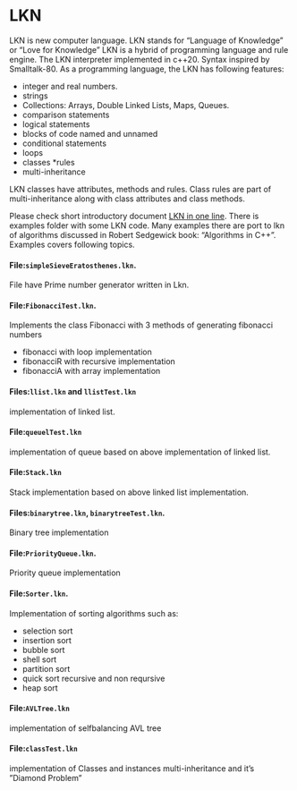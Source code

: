 # LKN
LKN is new computer language.
LKN stands for “Language of Knowledge” or “Love for Knowledge”
LKN is a hybrid of programming language and rule engine.
The LKN interpreter implemented in c++20.
Syntax inspired by Smalltalk-80.
As a programming language, the LKN has following features:
* integer and real numbers.
* strings
* Collections: Arrays, Double Linked Lists, Maps, Queues.
* comparison statements
* logical statements 
* blocks of code named and unnamed
* conditional statements
* loops
* classes
*rules
* multi-inheritance

LKN classes have attributes, methods and rules. Class rules are part of multi-inheritance along with class attributes and class methods.

Please check short introductory document [LKN in one line](README.md).
There is examples folder with some LKN code.
Many examples there are port to lkn of algorithms discussed in Robert Sedgewick book:
“Algorithms in C++”.
Examples covers following topics.

#### File:`simpleSieveEratosthenes.lkn`.
File have Prime number generator written in Lkn.

#### File:`FibonacciTest.lkn`.
Implements the class Fibonacci with 3 methods of generating fibonacci numbers
* fibonacci with loop implementation
* fibonacciR with recursive implementation
* fibonacciA with array implementation

#### Files:`llist.lkn` and  `llistTest.lkn`
implementation of linked list.

#### File:`queuelTest.lkn`
implementation of queue based on above implementation of linked list.

#### File:`Stack.lkn`
Stack implementation based on above linked list implementation.

#### Files:`binarytree.lkn`, `binarytreeTest.lkn`.
Binary tree implementation

#### File:`PriorityQueue.lkn`.
Priority queue implementation

#### File:`Sorter.lkn`.
Implementation of sorting algorithms such as:
* selection sort
* insertion sort
* bubble sort
* shell sort
* partition sort
* quick sort recursive and non reqursive
* heap sort

#### File:`AVLTree.lkn`
implementation of selfbalancing AVL tree

#### File:`classTest.lkn`
implementation of Classes and instances multi-inheritance and it’s ”Diamond Problem”


